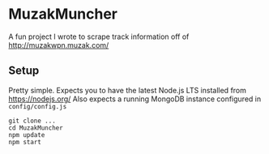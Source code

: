 # MuzakMuncher
A fun project I wrote to scrape track information off of http://muzakwpn.muzak.com/

## Setup
Pretty simple. Expects you to have the latest Node.js LTS installed from https://nodejs.org/
Also expects a running MongoDB instance configured in `config/config.js`

```
git clone ...
cd MuzakMuncher
npm update
npm start
```